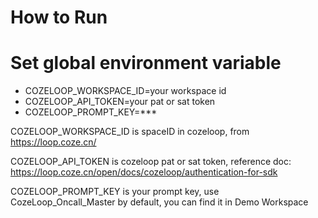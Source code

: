 # How to Run

# Set global environment variable
- COZELOOP_WORKSPACE_ID=your workspace id
- COZELOOP_API_TOKEN=your pat or sat token
- COZELOOP_PROMPT_KEY=***


COZELOOP_WORKSPACE_ID is spaceID in cozeloop, from https://loop.coze.cn/

COZELOOP_API_TOKEN is cozeloop pat or sat token, reference doc: https://loop.coze.cn/open/docs/cozeloop/authentication-for-sdk

COZELOOP_PROMPT_KEY is your prompt key, use CozeLoop_Oncall_Master by default, you can find it in Demo Workspace
